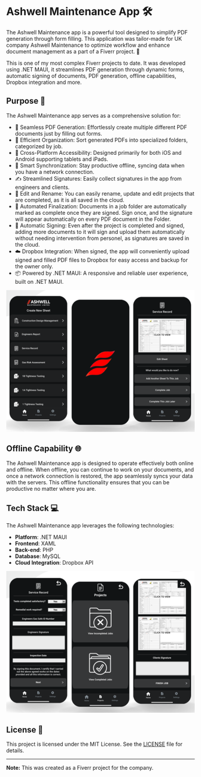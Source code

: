 # Ashwell Maintenance App 🛠️

The Ashwell Maintenance app is a powerful tool designed to simplify PDF generation through form filling. This application was tailor-made for UK company Ashwell Maintenance to optimize workflow and enhance document management as a part of a Fiverr project. 📄

This is one of my most complex Fiverr projects to date. It was developed using .NET MAUI, it streamlines PDF generation through dynamic forms, automatic signing of documents, PDF generation, offline capabilities, Dropbox integration and more.

## Purpose 🌟

The Ashwell Maintenance app serves as a comprehensive solution for:

- 📝 Seamless PDF Generation: Effortlessly create multiple different PDF documents just by filling out forms.
- 📂 Efficient Organization: Sort generated PDFs into specialized folders, categorized by job.
- 📲 Cross-Platform Accessibility: Designed primarily for both iOS and Android supporting tablets and iPads.
- 🔄 Smart Synchronization: Stay productive offline, syncing data when you have a network connection.
- ✍️ Streamlined Signatures: Easily collect signatures in the app from engineers and clients.
- 📑 Edit and Rename: You can easily rename, update and edit projects that are completed, as it is all saved in the cloud.
- 🚀 Automated Finalization: Documents in a job folder are automatically marked as complete once they are signed. Sign once, and the signature will appear automatically on every PDF document in the Folder.
- 🔖 Automatic Signing: Even after the project is completed and signed, adding more documents to it will sign and upload them automatically without needing intervention from personel, as signatures are saved in the cloud.
- ☁️ Dropbox Integration: When signed, the app will conveniently upload signed and filled PDF files to Dropbox for easy access and backup for the owner only.
- 📦 Powered by .NET MAUI: A responsive and reliable user experience, built on .NET MAUI.

![Mockup of the App](./promo1.png)

## Offline Capability 🌐

The Ashwell Maintenance app is designed to operate effectively both online and offline. When offline, you can continue to work on your documents, and once a network connection is restored, the app seamlessly syncs your data with the servers. This offline functionality ensures that you can be productive no matter where you are.

## Tech Stack 💻

The Ashwell Maintenance app leverages the following technologies:

- **Platform**: .NET MAUI
- **Frontend**: XAML
- **Back-end**: PHP
- **Database**: MySQL
- **Cloud Integration**: Dropbox API

![Mockup of the App](./promo2.png)

## License 📜

This project is licensed under the MIT License. See the [LICENSE](LICENSE) file for details.

---

**Note:** This was created as a Fiverr project for the company.
